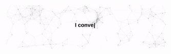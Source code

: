 <p align="center">
  <img src="https://github.com/msthieleag/msthieleag/blob/main/assets/github.gif" alt="Hi, I'm Marcio Thiele 👋 I'm a Software developer 🚀 I convert coffee into code ☕">
</p>
